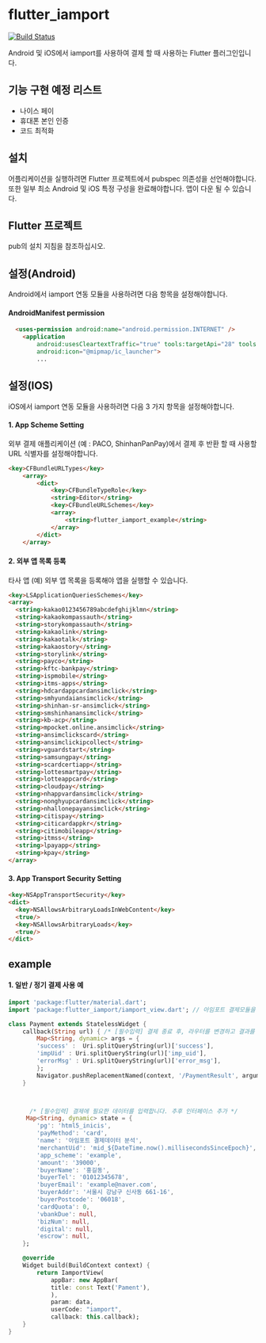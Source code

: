 # flutter_iamport
[![Build Status](https://img.shields.io/badge/pub-v0.0.2-success.svg)](https://travis-ci.org/roughike/flutter_iamport)

Android 및 iOS에서 iamport를 사용하여 결제 할 때 사용하는 Flutter 플러그인입니다.

## 기능 구현 예정 리스트

- 나이스 페이
- 휴대폰 본인 인증
- 코드 최적화

## 설치

어플리케이션을 실행하려면 Flutter 프로젝트에서 pubspec 의존성을 선언해야합니다. 또한 일부 최소 Android 및 iOS 특정 구성을 완료해야합니다. 앱이 다운 될 수 있습니다.

## Flutter 프로젝트

pub의 설치 지침을 참조하십시오.

## 설정(Android)
Android에서 iamport 연동 모듈을 사용하려면 다음 항목을 설정해야합니다.

#### AndroidManifest permission

```html
  <uses-permission android:name="android.permission.INTERNET" />
    <application
        android:usesCleartextTraffic="true" tools:targetApi="28" tools:ignore="GoogleAppIndexingWarning"
        android:icon="@mipmap/ic_launcher">
        ...
```

## 설정(IOS)
iOS에서 iamport 연동 모듈을 사용하려면 다음 3 가지 항목을 설정해야합니다.

#### 1. App Scheme Setting
외부 결제 애플리케이션 (예 : PACO, ShinhanPanPay)에서 결제 후 반환 할 때 사용할 URL 식별자를 설정해야합니다.

```html
<key>CFBundleURLTypes</key>
	<array>
		<dict>
			<key>CFBundleTypeRole</key>
			<string>Editor</string>
			<key>CFBundleURLSchemes</key>
			<array>
				<string>flutter_iamport_example</string>
			</array>
		</dict>
	</array>
```

#### 2. 외부 앱 목록 등록
타사 앱 (예) 외부 앱 목록을 등록해야 앱을 실행할 수 있습니다.

```html
<key>LSApplicationQueriesSchemes</key>
<array>
  <string>kakao0123456789abcdefghijklmn</string>
  <string>kakaokompassauth</string>
  <string>storykompassauth</string>
  <string>kakaolink</string>
  <string>kakaotalk</string>
  <string>kakaostory</string>
  <string>storylink</string>
  <string>payco</string>
  <string>kftc-bankpay</string>
  <string>ispmobile</string>
  <string>itms-apps</string>
  <string>hdcardappcardansimclick</string>
  <string>smhyundaiansimclick</string>
  <string>shinhan-sr-ansimclick</string>
  <string>smshinhanansimclick</string>
  <string>kb-acp</string>
  <string>mpocket.online.ansimclick</string>
  <string>ansimclickscard</string>
  <string>ansimclickipcollect</string>
  <string>vguardstart</string>
  <string>samsungpay</string>
  <string>scardcertiapp</string>
  <string>lottesmartpay</string>
  <string>lotteappcard</string>
  <string>cloudpay</string>
  <string>nhappvardansimclick</string>
  <string>nonghyupcardansimclick</string>
  <string>nhallonepayansimclick</string>
  <string>citispay</string>
  <string>citicardappkr</string>
  <string>citimobileapp</string>
  <string>itmss</string>
  <string>lpayapp</string>
  <string>kpay</string>
</array>
```

#### 3. App Transport Security Setting

```html
<key>NSAppTransportSecurity</key>
<dict>
  <key>NSAllowsArbitraryLoadsInWebContent</key>
  <true/>
  <key>NSAllowsArbitraryLoads</key>
  <true/>
</dict>
```

## example

#### 1. 일반 / 정기 결제 사용 예
```dart
import 'package:flutter/material.dart';
import 'package:flutter_iamport/iamport_view.dart'; // 아임포트 결제모듈을 불러옵니다.

class Payment extends StatelessWidget {
    callback(String url) { /* [필수입력] 결제 종료 후, 라우터를 변경하고 결과를 전달합니다. */
        Map<String, dynamic> args = {
        'success' :  Uri.splitQueryString(url)['success'],
        'impUid' : Uri.splitQueryString(url)['imp_uid'],
        'errorMsg' : Uri.splitQueryString(url)['error_msg'],
        };
        Navigator.pushReplacementNamed(context, '/PaymentResult', arguments: args);
    }



      /* [필수입력] 결제에 필요한 데이터를 입력합니다. 추후 인터페이스 추가 */
     Map<String, dynamic> state = {
        'pg': 'html5_inicis',
        'payMethod': 'card',
        'name': '아임포트 결제데이터 분석',
        'merchantUid': 'mid_${DateTime.now().millisecondsSinceEpoch}',
        'app_scheme': 'example',
        'amount': '39000',
        'buyerName': '홍길동',
        'buyerTel': '01012345678',
        'buyerEmail': 'example@naver.com',
        'buyerAddr': '서울시 강남구 신사동 661-16',
        'buyerPostcode': '06018',
        'cardQuota': 0,
        'vbankDue': null,
        'bizNum': null,
        'digital': null,
        'escrow': null,
    };

    @override
    Widget build(BuildContext context) {
        return IamportView(
            appBar: new AppBar(
            title: const Text('Pament'),
            ),
            param: data,
            userCode: "iamport",
            callback: this.callback);
    }
}
```